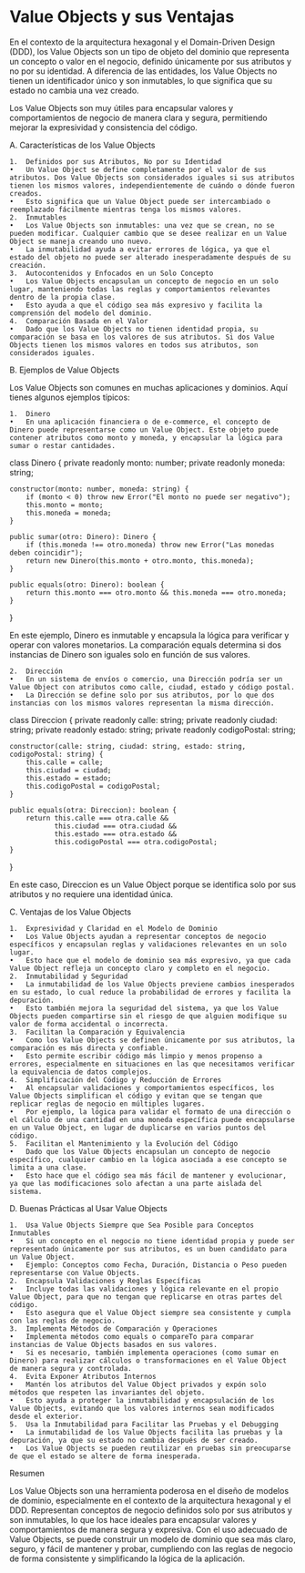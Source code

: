 # Value Objects y sus Ventajas

En el contexto de la arquitectura hexagonal y el Domain-Driven Design (DDD), los Value Objects son un tipo de objeto del dominio que representa un concepto o valor en el negocio, definido únicamente por sus atributos y no por su identidad. A diferencia de las entidades, los Value Objects no tienen un identificador único y son inmutables, lo que significa que su estado no cambia una vez creado.

Los Value Objects son muy útiles para encapsular valores y comportamientos de negocio de manera clara y segura, permitiendo mejorar la expresividad y consistencia del código.

A. Características de los Value Objects

	1.	Definidos por sus Atributos, No por su Identidad
	•	Un Value Object se define completamente por el valor de sus atributos. Dos Value Objects son considerados iguales si sus atributos tienen los mismos valores, independientemente de cuándo o dónde fueron creados.
	•	Esto significa que un Value Object puede ser intercambiado o reemplazado fácilmente mientras tenga los mismos valores.
	2.	Inmutables
	•	Los Value Objects son inmutables: una vez que se crean, no se pueden modificar. Cualquier cambio que se desee realizar en un Value Object se maneja creando uno nuevo.
	•	La inmutabilidad ayuda a evitar errores de lógica, ya que el estado del objeto no puede ser alterado inesperadamente después de su creación.
	3.	Autocontenidos y Enfocados en un Solo Concepto
	•	Los Value Objects encapsulan un concepto de negocio en un solo lugar, manteniendo todas las reglas y comportamientos relevantes dentro de la propia clase.
	•	Esto ayuda a que el código sea más expresivo y facilita la comprensión del modelo del dominio.
	4.	Comparación Basada en el Valor
	•	Dado que los Value Objects no tienen identidad propia, su comparación se basa en los valores de sus atributos. Si dos Value Objects tienen los mismos valores en todos sus atributos, son considerados iguales.

B. Ejemplos de Value Objects

Los Value Objects son comunes en muchas aplicaciones y dominios. Aquí tienes algunos ejemplos típicos:

	1.	Dinero
	•	En una aplicación financiera o de e-commerce, el concepto de Dinero puede representarse como un Value Object. Este objeto puede contener atributos como monto y moneda, y encapsular la lógica para sumar o restar cantidades.

class Dinero {
    private readonly monto: number;
    private readonly moneda: string;

    constructor(monto: number, moneda: string) {
        if (monto < 0) throw new Error("El monto no puede ser negativo");
        this.monto = monto;
        this.moneda = moneda;
    }

    public sumar(otro: Dinero): Dinero {
        if (this.moneda !== otro.moneda) throw new Error("Las monedas deben coincidir");
        return new Dinero(this.monto + otro.monto, this.moneda);
    }

    public equals(otro: Dinero): boolean {
        return this.monto === otro.monto && this.moneda === otro.moneda;
    }
}

En este ejemplo, Dinero es inmutable y encapsula la lógica para verificar y operar con valores monetarios. La comparación equals determina si dos instancias de Dinero son iguales solo en función de sus valores.

	2.	Dirección
	•	En un sistema de envíos o comercio, una Dirección podría ser un Value Object con atributos como calle, ciudad, estado y código postal.
	•	La Dirección se define solo por sus atributos, por lo que dos instancias con los mismos valores representan la misma dirección.

class Direccion {
    private readonly calle: string;
    private readonly ciudad: string;
    private readonly estado: string;
    private readonly codigoPostal: string;

    constructor(calle: string, ciudad: string, estado: string, codigoPostal: string) {
        this.calle = calle;
        this.ciudad = ciudad;
        this.estado = estado;
        this.codigoPostal = codigoPostal;
    }

    public equals(otra: Direccion): boolean {
        return this.calle === otra.calle &&
               this.ciudad === otra.ciudad &&
               this.estado === otra.estado &&
               this.codigoPostal === otra.codigoPostal;
    }
}

En este caso, Direccion es un Value Object porque se identifica solo por sus atributos y no requiere una identidad única.

C. Ventajas de los Value Objects

	1.	Expresividad y Claridad en el Modelo de Dominio
	•	Los Value Objects ayudan a representar conceptos de negocio específicos y encapsulan reglas y validaciones relevantes en un solo lugar.
	•	Esto hace que el modelo de dominio sea más expresivo, ya que cada Value Object refleja un concepto claro y completo en el negocio.
	2.	Inmutabilidad y Seguridad
	•	La inmutabilidad de los Value Objects previene cambios inesperados en su estado, lo cual reduce la probabilidad de errores y facilita la depuración.
	•	Esto también mejora la seguridad del sistema, ya que los Value Objects pueden compartirse sin el riesgo de que alguien modifique su valor de forma accidental o incorrecta.
	3.	Facilitan la Comparación y Equivalencia
	•	Como los Value Objects se definen únicamente por sus atributos, la comparación es más directa y confiable.
	•	Esto permite escribir código más limpio y menos propenso a errores, especialmente en situaciones en las que necesitamos verificar la equivalencia de datos complejos.
	4.	Simplificación del Código y Reducción de Errores
	•	Al encapsular validaciones y comportamientos específicos, los Value Objects simplifican el código y evitan que se tengan que replicar reglas de negocio en múltiples lugares.
	•	Por ejemplo, la lógica para validar el formato de una dirección o el cálculo de una cantidad en una moneda específica puede encapsularse en un Value Object, en lugar de duplicarse en varios puntos del código.
	5.	Facilitan el Mantenimiento y la Evolución del Código
	•	Dado que los Value Objects encapsulan un concepto de negocio específico, cualquier cambio en la lógica asociada a ese concepto se limita a una clase.
	•	Esto hace que el código sea más fácil de mantener y evolucionar, ya que las modificaciones solo afectan a una parte aislada del sistema.

D. Buenas Prácticas al Usar Value Objects

	1.	Usa Value Objects Siempre que Sea Posible para Conceptos Inmutables
	•	Si un concepto en el negocio no tiene identidad propia y puede ser representado únicamente por sus atributos, es un buen candidato para un Value Object.
	•	Ejemplo: Conceptos como Fecha, Duración, Distancia o Peso pueden representarse con Value Objects.
	2.	Encapsula Validaciones y Reglas Específicas
	•	Incluye todas las validaciones y lógica relevante en el propio Value Object, para que no tengan que replicarse en otras partes del código.
	•	Esto asegura que el Value Object siempre sea consistente y cumpla con las reglas de negocio.
	3.	Implementa Métodos de Comparación y Operaciones
	•	Implementa métodos como equals o compareTo para comparar instancias de Value Objects basados en sus valores.
	•	Si es necesario, también implementa operaciones (como sumar en Dinero) para realizar cálculos o transformaciones en el Value Object de manera segura y controlada.
	4.	Evita Exponer Atributos Internos
	•	Mantén los atributos del Value Object privados y expón solo métodos que respeten las invariantes del objeto.
	•	Esto ayuda a proteger la inmutabilidad y encapsulación de los Value Objects, evitando que los valores internos sean modificados desde el exterior.
	5.	Usa la Inmutabilidad para Facilitar las Pruebas y el Debugging
	•	La inmutabilidad de los Value Objects facilita las pruebas y la depuración, ya que su estado no cambia después de ser creado.
	•	Los Value Objects se pueden reutilizar en pruebas sin preocuparse de que el estado se altere de forma inesperada.

Resumen

Los Value Objects son una herramienta poderosa en el diseño de modelos de dominio, especialmente en el contexto de la arquitectura hexagonal y el DDD. Representan conceptos de negocio definidos solo por sus atributos y son inmutables, lo que los hace ideales para encapsular valores y comportamientos de manera segura y expresiva. Con el uso adecuado de Value Objects, se puede construir un modelo de dominio que sea más claro, seguro, y fácil de mantener y probar, cumpliendo con las reglas de negocio de forma consistente y simplificando la lógica de la aplicación.